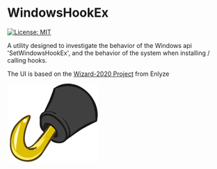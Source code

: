 # WindowsHookEx

[![License: MIT](https://img.shields.io/badge/License-MIT-yellow.svg)](https://opensource.org/licenses/MIT)

A utility designed to investigate the behavior of the Windows api 'SetWindowsHookEx', and the behavior of the system when installing / calling hooks.

The UI is based on the [Wizard-2020 Project](https://github.com/enlyze/Wizard-2020/) from Enlyze

![Logo](src/res/logo.png)